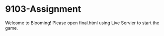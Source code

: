 # 9103-Assignment
Welcome to Blooming!
Please open final.html using Live Servier to start the game.
